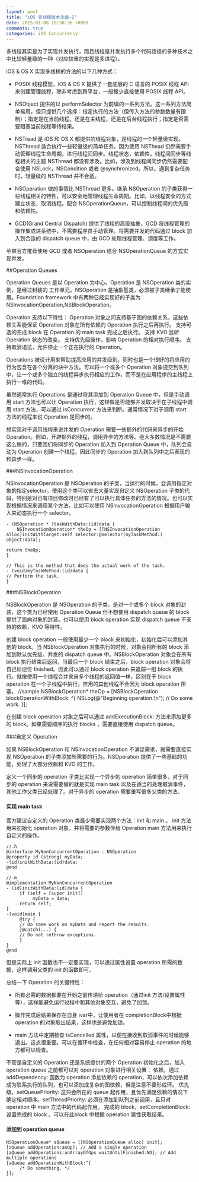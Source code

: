 ```yaml
---
layout: post
title: "iOS 多线程技术总结-1"
date: 2015-01-08 10:58:36 +0800
comments: true
categories: iOS Concurrency
---
```


多线程其实是为了实现并发执行，而且线程是并发执行多个代码路径的多种技术之中比较轻量级的一种（对应较重的实现是多进程）。<!--more-->

iOS & OS X 实现多线程的方法的以下几种方式：

- POSIX 线程模型，iOS & OS X 提供了一套底层的 C 语言的 POSIX 线程 API 来创建管理线程，除非考虑到跨平台，一般极少直接使用 POSIX 线程 API。

-  NSObject 提供的以 performSelector 为前缀的一系列方法。这一系列方法简单易用，但只提供几个选择：指定执行的方法（但传入方法的参数数量有限制）；指定是在当前线程，还是在主线程，还是在后台线程执行；指定是否需要阻塞当前线程等待结果。

- NSTread 是 iOS 和 OS X 都提供的线程对象，是线程的一个轻量级实现。NSThread 适合执行一些轻量级的简单任务。因为使用 NSThead 仍然需要手动管理线程生命周期，进行线程间同步。线程状态，依赖性，线程间同步等线程相关的主题 NSThread 都没有涉及。比如，涉及到线程间同步仍然需要配合使用 NSLock，NSCondition 或者 @synchronized。所以，遇到复杂任务时，轻量级的 NSThread 并不合适。

- NSOperation 做的事情比 NSThread 更多。继承 NSOperation 的子类获得一些线程相关的特性，可以安全地管理线程生命周期。比如，以线程安全的方式建立状态，取消线程。配合 NSOperationQueue，可以控制线程间的优先级和依赖性。

- GCD(Grand Central Dispatch) 提供了线程的高级抽象，GCD 将线程管理的操作集成进系统中，不需要程序员手动管理。将需要并发的代码通过 block 加入到合适的 dispatch queue 中，由 GCD 处理线程管理、调度等工作。

苹果官方推荐使用 GCD 或者 NSOperation 结合 NSOperationQueue 的方式实现并发。

##Operation Queues 

Operation Queues 是以 Operation 为中心。Operation 是 NSOperation 类的实例，是经过封装的 工作单元。NSOperation 是抽象基类，必须被子类继承才能使用。Foundation framework 中有两种已经实现好的子类为：NSInvocationOperation,NSBlockOperation。

Operation 支持以下特性：
Operation 对象之间支持基于图的依赖关系，这些依赖关系能保证 Operation 对象在所有依赖的 Operation 执行之后再执行。
支持可选的完成 block 在 Operation 的 main task 完成之后执行。
支持 KVO 监听 Operation 状态的改变。
支持优先级操作，影响 Operation 的相对执行顺序。
支持取消语法，允许停止一个正在执行的 Operation。

Operations 被设计用来帮助提高应用的并发级别，同时也是一个很好的将应用的行为包含在各个分离的块中方法。可以将一个或多个 Operation 对象提交到队列中，让一个或多个独立的线程异步执行相应的工作，而不是在应用程序的主线程上执行一堆的代码。

虽然通常执行 Operations 是通过将其添加到 Operation Queue 中，但是手动调用 start 方法也可以让 Operation 执行，这样做是否能够并发取决于在子线程中调用 start 方法，可以通过 isConcurrent 方法来判断。通常情况下对于调用 start 方法的线程来说 Operation 是同步的。

想实现对于调用线程来说并发的 Operation 需要一些额外的代码来异步的开始 Operation。例如，开辟额外的线程，调用异步的方法等。绝大多数情况是不需要这么做的，只要我们将同步的 Operation 加入到 Operation Queue 中，队列会自动为 Operation 创建一个线程，因此同步的 Operation 加入到队列中之后表现的和异步一样。

###NSInvocationOperation

NSInvocationOperation 是 NSOperation 的子类，当运行的时候，会调用指定对象的指定selector，使用这个类可以省去大量实现自定义 NSOperation 子类的代码，特别是对已有项目修改时已经有了可以执行具体任务的方法的情况。也可以实现根据情况来调用某个方法，比如可以使用 NSInvocationOperation 根据用户输入来动态执行一个 selector。

```
- (NSOperation * )taskWithData:(id)data {
	NSInvocationOperation* theOp = [[NSInvocationOperation alloc]initWithTarget:self selector:@selector(myTaskMethod:) object:data];
	
return theOp;
}

// This is the method that does the actual work of the task.
- (void)myTaskMethod:(id)data {
// Perform the task.
}
```

###NSBlockOperation

NSBlockOperation 是 NSOperation 的子类，是对一个或多个 block 对象的封装，这个类为已经使用 Operation Queue 但不想使用 dispatch queue 的 block 提供了面向对象的封装。也可以使用 block operation 实现 dispatch queue 不支持的依赖，KVO 等特性。

创建 block operation 一般使用最少一个 block 来初始化，初始化后可以添加其他的 block。当 NSBlockOperation 对象执行的时候，对象会把所有的 block 添加到默认优先级、并发的 dispatch queue 中。NSBlockOperation 对象会在所有 block 执行结束后返回，当最后一个 block 结束之后，block operation 对象会将自己标记位 finished。因此可以通过 block operation 来追踪一组 block 的执行。就像使用一个线程合并来自多个线程的返回值一样，区别在于 block operation 在一个子线程中执行，应用的其他线程不会因为 block operation 阻塞。
//sample
NSBlockOperation* theOp = [NSBlockOperation blockOperationWithBlock: ^{
     NSLog(@"Beginning operation.\n");
     // Do some work.
}];

在创建 block operation 对象之后可以通过 addExecutionBlock: 方法来添加更多的 block。如果需要顺序的执行 blocks ，需要直接使用 dispatch queue。

###自定义 Operation

如果 NSBlockOperation 和 NSInvocationOperation 不满足需求，就需要直接实现 NSOperation 的子类添加所需要的行为。NSOperation 提供了一些基础的功能，处理了大部分依赖和 KVO 的工作。

定义一个同步的 operation 子类比实现一个异步的 operation 简单很多，对于同步的 operation 来说需要做的就是实现 main task 以及在适当的处理取消事件，其他工作父类已经处理了。对于异步的 operation 需要重写很多父类的方法。

#### 实现 main task

官方建议自定义的 Operation 类最少需要实现两个方法：init 和 main 。
init 方法用来初始化 operation 对象，并将需要的参数传给 Operation
main 方法用来执行自定义的操作。

```
//.h
@interface MyNonConcurrentOperation : NSOperation
@property id (strong) myData;
-(id)initWithData:(id)data;
@end

//.m
@implementation MyNonConcurrentOperation
- (id)initWithData:(id)data {
     if (self = [super init])
          myData = data;
     return self;
}
-(void)main {
     @try {
     // Do some work on myData and report the results.
     }@catch(...) {
     // Do not rethrow exceptions.
     }
}
@end
```

但是实际上 init 函数也不一定要实现，可以通过属性设置 operation 所需的数据，这样调用父类的 init 的函数即可。

总结一下 Operation 的关键特性：

- 所有必需的数据都要在开始之前传递给 operation（通过init 方法/设置属性等），这样能避免运行过程中和其他对象交互，避免了加锁。

- 操作完成后结果保存在自身 ivar中，让使用者在 completionBlock中根据 operation 的对象取出结果，这样也是避免加锁。

- main 方法中定期检查 isCancelled 属性，以便在接收到取消事件的时候能够退出。这点很重要。可以在循环中检查，在任何相对容易停止 operation 的地方都可以检查。

不管是自定义的 Operation 还是系统提供的两个 Operation 初始化之后，加入 operation queue 之前都可以对 operation 对象进行相关设置：
依赖，通过 addDependency: 函数为 operation 添加依赖的 operation，可以依次添加依赖成为联系执行的队列，也可以添加成复杂的图依赖，但是注意不要形成环。
优先级，setQueuePriority: 这只会所在的 queue 起作用，且优先满足依赖的情况下确定相对顺序。setThreadPriority: 必须在添加到队列之前调用，且只对 operation 中 main 方法中的代码起作用。
完成的 block，setCompletionBlock: 设置完成的 block 。可以在此block 中根据 operation 属性获取结果。

#### 添加到 operation queue 

```
NSOperationQueue* aQueue = [[NSOperationQueue alloc] init];
[aQueue addOperation:anOp]; // Add a single operation
[aQueue addOperations:anArrayOfOps waitUntilFinished:NO]; // Add multiple operations
[aQueue addOperationWithBlock:^{
     /* Do something. */
}];
```